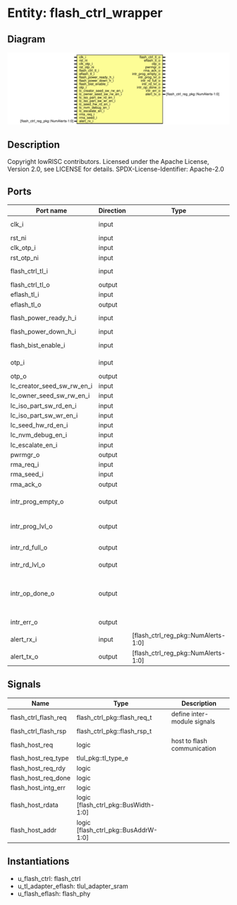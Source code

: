 # Entity: flash_ctrl_wrapper

## Diagram

![Diagram](flash_ctrl_wrapper.svg "Diagram")
## Description

Copyright lowRISC contributors.
 Licensed under the Apache License, Version 2.0, see LICENSE for details.
 SPDX-License-Identifier: Apache-2.0
 
## Ports

| Port name                  | Direction | Type                                | Description                               |
| -------------------------- | --------- | ----------------------------------- | ----------------------------------------- |
| clk_i                      | input     |                                     | Clock and Reset                           |
| rst_ni                     | input     |                                     |                                           |
| clk_otp_i                  | input     |                                     |                                           |
| rst_otp_ni                 | input     |                                     |                                           |
| flash_ctrl_tl_i            | input     |                                     | Bus Interface                             |
| flash_ctrl_tl_o            | output    |                                     |                                           |
| eflash_tl_i                | input     |                                     |                                           |
| eflash_tl_o                | output    |                                     |                                           |
| flash_power_ready_h_i      | input     |                                     | Analog Interface                          |
| flash_power_down_h_i       | input     |                                     |                                           |
| flash_bist_enable_i        | input     |                                     | DFT Interface                             |
| otp_i                      | input     |                                     | OTP interface                             |
| otp_o                      | output    |                                     |                                           |
| lc_creator_seed_sw_rw_en_i | input     |                                     |                                           |
| lc_owner_seed_sw_rw_en_i   | input     |                                     |                                           |
| lc_iso_part_sw_rd_en_i     | input     |                                     |                                           |
| lc_iso_part_sw_wr_en_i     | input     |                                     |                                           |
| lc_seed_hw_rd_en_i         | input     |                                     |                                           |
| lc_nvm_debug_en_i          | input     |                                     |                                           |
| lc_escalate_en_i           | input     |                                     |                                           |
| pwrmgr_o                   | output    |                                     |                                           |
| rma_req_i                  | input     |                                     |                                           |
| rma_seed_i                 | input     |                                     |                                           |
| rma_ack_o                  | output    |                                     |                                           |
| intr_prog_empty_o          | output    |                                     | Program fifo is empty                     |
| intr_prog_lvl_o            | output    |                                     | Program fifo is empty                     |
| intr_rd_full_o             | output    |                                     | Read fifo is full                         |
| intr_rd_lvl_o              | output    |                                     | Read fifo is full                         |
| intr_op_done_o             | output    |                                     | Requested flash operation (wr/erase) done |
| intr_err_o                 | output    |                                     | ERR_CODE is non-zero                      |
| alert_rx_i                 | input     | [flash_ctrl_reg_pkg::NumAlerts-1:0] |                                           |
| alert_tx_o                 | output    | [flash_ctrl_reg_pkg::NumAlerts-1:0] |                                           |
## Signals

| Name                 | Type                                 | Description                  |
| -------------------- | ------------------------------------ | ---------------------------- |
| flash_ctrl_flash_req | flash_ctrl_pkg::flash_req_t          | define inter-module signals  |
| flash_ctrl_flash_rsp | flash_ctrl_pkg::flash_rsp_t          |                              |
| flash_host_req       | logic                                | host to flash communication  |
| flash_host_req_type  | tlul_pkg::tl_type_e                  |                              |
| flash_host_req_rdy   | logic                                |                              |
| flash_host_req_done  | logic                                |                              |
| flash_host_intg_err  | logic                                |                              |
| flash_host_rdata     | logic [flash_ctrl_pkg::BusWidth-1:0] |                              |
| flash_host_addr      | logic [flash_ctrl_pkg::BusAddrW-1:0] |                              |
## Instantiations

- u_flash_ctrl: flash_ctrl
- u_tl_adapter_eflash: tlul_adapter_sram
- u_flash_eflash: flash_phy
